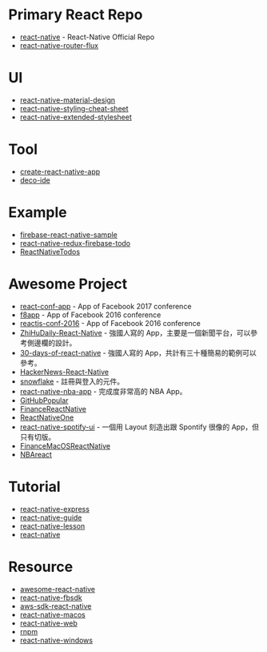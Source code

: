 # Primary React Repo
- [react-native](https://github.com/facebook/react-native) - React-Native Official Repo
- [react-native-router-flux](https://github.com/aksonov/react-native-router-flux)

# UI
- [react-native-material-design](https://github.com/react-native-material-design/react-native-material-design)
- [react-native-styling-cheat-sheet](https://github.com/vhpoet/react-native-styling-cheat-sheet)
- [react-native-extended-stylesheet](https://github.com/vitalets/react-native-extended-stylesheet)

# Tool
- [create-react-native-app](https://github.com/react-community/create-react-native-app)
- [deco-ide](https://github.com/decosoftware/deco-ide)

# Example
- [firebase-react-native-sample](https://github.com/davideast/firebase-react-native-sample)
- [react-native-redux-firebase-todo](https://github.com/dwicao/react-native-redux-firebase-todo)
- [ReactNativeTodos](https://github.com/shiningjason1989/ReactNativeTodos)

# Awesome Project
- [react-conf-app](https://github.com/Thinkmill/react-conf-app) - App of Facebook 2017 conference
- [f8app](https://github.com/fbsamples/f8app) - App of Facebook 2016 conference
- [reactjs-conf-2016](https://github.com/Charca/reactjs-conf-2016) - App of Facebook 2016 conference
- [ZhiHuDaily-React-Native](https://github.com/race604/ZhiHuDaily-React-Native) - 強國人寫的 App，主要是一個新聞平台，可以參考側邊欄的設計。
- [30-days-of-react-native](https://github.com/fangwei716/30-days-of-react-native) - 強國人寫的 App，共計有三十種簡易的範例可以參考。
- [HackerNews-React-Native](https://github.com/iSimar/HackerNews-React-Native)
- [snowflake](https://github.com/bartonhammond/snowflake) - 註冊與登入的元件。
- [react-native-nba-app](https://github.com/wwayne/react-native-nba-app) - 完成度非常高的 NBA App。
- [GitHubPopular](https://github.com/crazycodeboy/GitHubPopular)
- [FinanceReactNative](https://github.com/7kfpun/FinanceReactNative)
- [ReactNativeOne](https://github.com/lipeiwei-szu/ReactNativeOne)
- [react-native-spotify-ui](https://github.com/ggomaeng/react-native-spotify-ui) - 一個用 Layout 刻造出跟 Spontify 很像的 App，但只有切版。
- [FinanceMacOSReactNative](https://github.com/7kfpun/FinanceMacOSReactNative)
- [NBAreact](https://github.com/jbkuczma/NBAreact)

# Tutorial
- [react-native-express](https://github.com/dabbott/react-native-express)
- [react-native-guide](https://github.com/reactnativecn/react-native-guide)
- [react-native-lesson](https://github.com/vczero/react-native-lesson)
- [react-native](https://github.com/jikexueyuanwiki/react-native)

# Resource
- [awesome-react-native](https://github.com/jondot/awesome-react-native)
- [react-native-fbsdk](https://github.com/facebook/react-native-fbsdk)
- [aws-sdk-react-native](https://github.com/awslabs/aws-sdk-react-native)
- [react-native-macos](https://github.com/ptmt/react-native-macos)
- [react-native-web](https://github.com/necolas/react-native-web)
- [rnpm](https://github.com/rnpm/rnpm)
- [react-native-windows](https://github.com/Microsoft/react-native-windows)